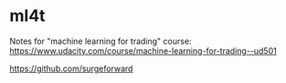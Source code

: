 # ml4t

Notes for "machine learning for trading" course:
https://www.udacity.com/course/machine-learning-for-trading--ud501


https://github.com/surgeforward


